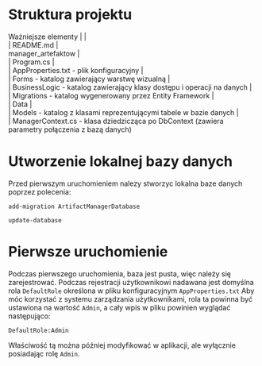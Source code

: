 # Struktura projektu
Ważniejsze elementy
&vert;
&vert;\
&vert; README.md
&vert;\
  manager_artefaktow
  &vert;\
  &vert; Program.cs
  &vert;\
  &vert; AppProperties.txt - plik konfiguracyjny
  &vert;\
  &vert; Forms - katalog zawierający warstwę wizualną
  &vert;\
  &vert; BusinessLogic - katalog zawierający klasy dostępu i operacji na danych
  &vert;\
  &vert; Migrations - katalog wygenerowany przez Entity Framework
  &vert;\
  &vert; Data
    &vert;\
    &vert; Models - katalog z klasami reprezentującymi tabele w bazie danych
    &vert;\
    &vert; ManagerContext.cs - klasa dziedzicząca po DbContext (zawiera parametry połączenia z bazą danych)

# Utworzenie lokalnej bazy danych
Przed pierwszym uruchomieniem nalezy stworzyc lokalna baze danych poprzez polecenia:
```
add-migration ArtifactManagerDatabase
```
```
update-database
```
# Pierwsze uruchomienie
Podczas pierwszego uruchomienia, baza jest pusta, więc należy się zarejestrować.
Podczas rejestracji użytkownikowi nadawana jest domyślna rola `DefaultRole` określona w pliku konfiguracyjnym `AppProperties.txt`
Aby móc korzystać z systemu zarządzania użytkownikami, rola ta powinna być ustawiona na wartość `Admin`, a cały wpis w pliku powinien wyglądać następująco:
```
DefaultRole:Admin
```
Właściwość tą można później modyfikować w aplikacji, ale wyłącznie posiadając rolę `Admin`.
